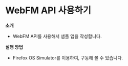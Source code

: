 WebFM API 사용하기
=======================

**소개**
- WebFM API를 사용해서 샘플 앱을 작성합니다.

**실행 방법**
- Firefox OS Simulator를 이용하여, 구동해 볼 수 있습니다.
